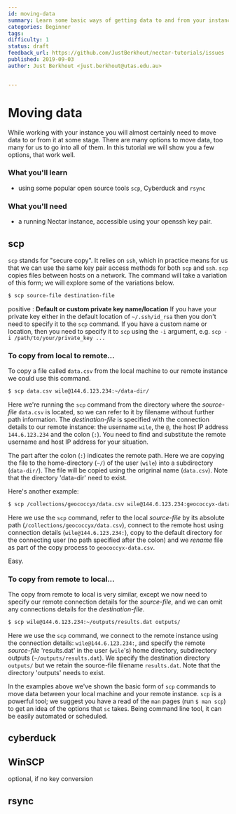 ```yaml
---
id: moving-data
summary: Learn some basic ways of getting data to and from your instance
categories: Beginner
tags: 
difficulty: 1
status: draft
feedback_url: https://github.com/JustBerkhout/nectar-tutorials/issues
published: 2019-09-03
author: Just Berkhout <just.berkhout@utas.edu.au>


---
```


# Moving data

While working with your instance you will almost certainly need to move data to or from it at some stage. There are many options to move data, too many for us to go into all of them. In this tutorial we will show you a few options, that work well. 

### What you'll learn

- using some popular open source tools `scp`, Cyberduck and `rsync`

### What you'll need

- a running Nectar instance, accessible using your openssh key pair. 

## scp

`scp` stands for "secure copy". It relies on `ssh`, which in practice means for us that we can use the same key pair access methods for both `scp` and `ssh`. `scp` copies files between hosts on a network. The command will take a variation of this form; we will explore some of the variations below.

```bash
$ scp source-file destination-file
```

positive
: **Default or custom private key name/location**
If you have your private key either in the default location of `~/.ssh/id_rsa` then you don't need to specify it to the `scp` command. If you have a custom name or location, then you need to specify it to `scp` using the `-i` argument, e.g. `scp -i /path/to/your/private_key ...`

### To copy from local to remote...

To copy a file called `data.csv` from the local machine to our remote instance we could use this command.

```bash
$ scp data.csv wile@144.6.123.234:~/data-dir/
```

Here we're running the `scp` command from the directory where  the *source-file* `data.csv` is located, so we can refer to it by filename without further path information. The *destination-file* is specified with the connection details to our remote instance: the username `wile`, the `@`, the host IP address `144.6.123.234` and the colon (`:`). You need to find and substitute the remote username and host IP address for your situation. 

The part after the colon (`:`) indicates the remote path. Here we are copying the file to the home-directory (`~/`) of the user (`wile`) into a subdirectory (`data-dir/`). The file will be copied using the origrinal name (`data.csv`). Note that the directory 'data-dir' need to exist. 

Here's another example:

```bash
$ scp /collections/geococcyx/data.csv wile@144.6.123.234:geococcyx-data.csv
```

Here we use the `scp` command, refer to the local  *source-file* by its absolute path (`/collections/geococcyx/data.csv`), connect to the remote host using connection details (`wile@144.6.123.234:`), copy to the default directory for the connecting user (no path specified after the colon) and we *rename* file as part of the copy process to `geococcyx-data.csv`.

Easy.

### To copy from remote to local...

The copy from remote to local is very similar, except we now need to specify our remote connection details for the *source-file*, and we can omit any connections details for the *destination-file*.

```bash
$ scp wile@144.6.123.234:~/outputs/results.dat outputs/
```

Here we use the `scp` command, we connect to the remote instance using the connection details: `wile@144.6.123.234:`, and specify the remote *source-file* 'results.dat' in the user (`wile`'s) home directory, subdirectory outputs (`~/outputs/results.dat`). We specify the destination directory `outputs/` but we retain the source-file filename `results.dat`. Note that the directory 'outputs' needs to exist. 



In the examples above we've shown the basic form of `scp` commands to move data between your local machine and your remote instance. `scp` is a powerful tool; we suggest you have a read of the `man` pages (run `$ man scp`) to get an idea of the options that `sc` takes. Being  command line tool, it can be easily automated or scheduled. 




## cyberduck



## WinSCP

optional, if no key conversion

## rsync